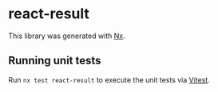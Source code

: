 # react-result

This library was generated with [Nx](https://nx.dev).

## Running unit tests

Run `nx test react-result` to execute the unit tests via [Vitest](https://vitest.dev/).
